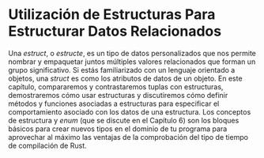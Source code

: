 # Utilización de Estructuras Para Estructurar Datos Relacionados

Una *estruct*, o *estructe*, es un tipo de datos personalizados que nos permite nombrar y empaquetar
juntos múltiples valores relacionados que forman un grupo significativo. Si estás
familiarizado con un lenguaje orientado a objetos, una *struct* es como los atributos de datos
de un objeto. En este capítulo, compararemos y contrastaremos tuplas con estructuras,
demostraremos cómo usar estructuras y discutiremos cómo definir métodos y
funciones asociadas a estructuras para especificar el comportamiento asociado con los datos
de una estructura. Los conceptos de estructura y *enum* (que se discute en el Capítulo 6) son los
bloques básicos para crear nuevos tipos en el dominio de tu programa para aprovechar al máximo
las ventajas de la comprobación del tipo de tiempo de compilación de Rust.
